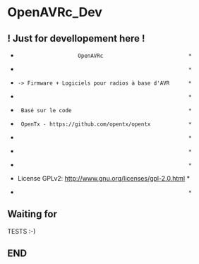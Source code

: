 # OpenAVRc_Dev
## ! Just for devellopement here !

 *                        OpenAVRc                           *
 *                                                           *
 *     -> Firmware + Logiciels pour radios à base d'AVR      *
 *                                                           *
 *      Basé sur le code                                     *
 *      OpenTx - https://github.com/opentx/opentx            *
 *                                                           *
 *                                                           *
 *                                                           *
 *  License GPLv2: http://www.gnu.org/licenses/gpl-2.0.html  *
 *                                                           *

## Waiting for

TESTS  :-)

## END
